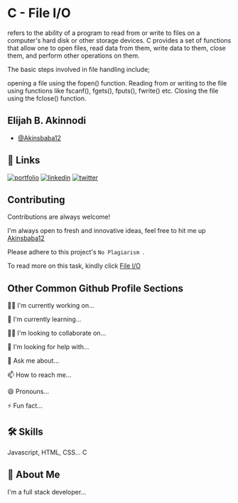 # C - File I/O

refers to the ability of a program to read from or write to files on a computer's hard disk or other storage devices. C provides a set of functions that allow one to open files, read data from them, write data to them, close them, and perform other operations on them.

The basic steps involved in file handling include;

opening a file using the fopen() function.
Reading from or writing to the file using functions like fscanf(), fgets(), fputs(), fwrite() etc.
Closing the file using the fclose() function.







## Elijah B. Akinnodi

- [@Akinsbaba12](https://www.linkedin.com/mwlite/in/elijah-b-akinnodi-002bb952)


## 🔗 Links
[![portfolio](https://img.shields.io/badge/my_portfolio-000?style=for-the-badge&logo=ko-fi&logoColor=white)](https://https://github.com/Akinsbaba12?tab=repositories/)
[![linkedin](https://img.shields.io/badge/linkedin-0A66C2?style=for-the-badge&logo=linkedin&logoColor=white)](https://www.linkedin.com/mwlite/in/elijah-b-akinnodi-002bb952/)
[![twitter](https://img.shields.io/badge/twitter-1DA1F2?style=for-the-badge&logo=twitter&logoColor=white)](https://mobile.twitter.com/Akinsbaba12/)


## Contributing

Contributions are always welcome!

I'm always open to fresh and innovative ideas, feel free to hit me up [Akinsbaba12](https://www.linkedin.com/mwlite/in/elijah-b-akinnodi-002bb952)

Please adhere to this project's `No Plagiarism `. 

To read more on this task, kindly click [File I/O](https://sophiaintech.hashnode.dev/file-handling-in-c-programming)


## Other Common Github Profile Sections
👩‍💻 I'm currently working on...

🧠 I'm currently learning...

👯‍♀️ I'm looking to collaborate on...

🤔 I'm looking for help with...

💬 Ask me about...

📫 How to reach me...

😄 Pronouns...

⚡️ Fun fact...


## 🛠 Skills
Javascript, HTML, CSS... C



## 🚀 About Me
I'm a full stack developer...
